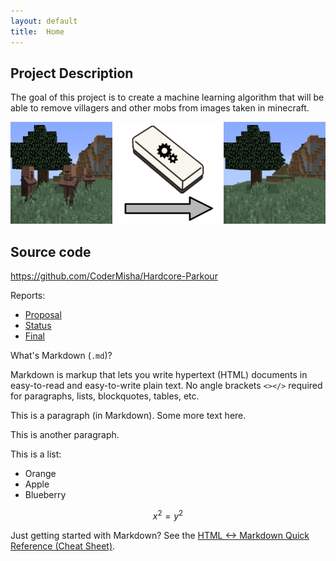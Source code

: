 ```yaml
---
layout: default
title:  Home
---
```

## Project Description
The goal of this project is to create a machine learning algorithm that will be able to remove villagers and other mobs from images taken in minecraft.

![Villager Eraser Before After](assets/Before_After_Eraser.png)

## Source code
https://github.com/CoderMisha/Hardcore-Parkour

Reports:
- [Proposal](proposal.html)
- [Status](status.html)
- [Final](final.html)


What's Markdown (`.md`)?

Markdown is markup that lets you write hypertext (HTML) documents
in easy-to-read and easy-to-write plain text.
No angle brackets `<></>` required for
paragraphs, lists, blockquotes, tables, etc.


This is a paragraph (in Markdown). Some more
text here.

This is another paragraph.

This is a list:

- Orange
- Apple
- Blueberry

$$x^2 = y^2$$


Just getting started with Markdown?
See the [HTML <-> Markdown Quick Reference (Cheat Sheet)][quickref].


[quickref]: https://github.com/mundimark/quickrefs/blob/master/HTML.md
